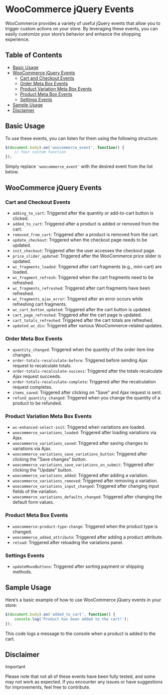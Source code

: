 
# WooCommerce jQuery Events

WooCommerce provides a variety of useful jQuery events that allow you to trigger custom actions on your store. By leveraging these events, you can easily customize your store’s behavior and enhance the shopping experience.

## Table of Contents
- [Basic Usage](#basic-usage)
- [WooCommerce jQuery Events](#woocommerce-jquery-events)
  - [Cart and Checkout Events](#cart-and-checkout-events)
  - [Order Meta Box Events](#order-meta-box-events)
  - [Product Variation Meta Box Events](#product-variation-meta-box-events)
  - [Product Meta Box Events](#product-meta-box-events)
  - [Settings Events](#settings-events)
- [Sample Usage](#sample-usage)
- [Disclaimer](#disclaimer)

## Basic Usage

To use these events, you can listen for them using the following structure:

```javascript
$(document.body).on('woocommerce_event', function() {
    // Your custom function
});
```

Simply replace `'woocommerce_event'` with the desired event from the list below.

## WooCommerce jQuery Events

### Cart and Checkout Events

- `adding_to_cart`: Triggered after the quantity or add-to-cart button is clicked.
- `added_to_cart`: Triggered after a product is added or removed from the cart.
- `removed_from_cart`: Triggered after a product is removed from the cart.
- `update_checkout`: Triggered when the checkout page needs to be updated.
- `init_checkout`: Triggered after the user accesses the checkout page.
- `price_slider_updated`: Triggered after the WooCommerce price slider is updated.
- `wc_fragments_loaded`: Triggered after cart fragments (e.g., mini-cart) are loaded.
- `wc_fragment_refresh`: Triggered when the cart fragments need to be refreshed.
- `wc_fragments_refreshed`: Triggered after cart fragments have been refreshed.
- `wc_fragments_ajax_error`: Triggered after an error occurs while refreshing cart fragments.
- `wc_cart_button_updated`: Triggered after the cart button is updated.
- `cart_page_refreshed`: Triggered after the cart page is updated.
- `cart_totals_refreshed`: Triggered after the cart totals are refreshed.
- `updated_wc_div`: Triggered after various WooCommerce-related updates.

### Order Meta Box Events

- `quantity_changed`: Triggered when the quantity of the order item line changes.
- `order-totals-recalculate-before`: Triggered before sending Ajax request to recalculate totals.
- `order-totals-recalculate-success`: Triggered after the totals recalculate Ajax request succeeds.
- `order-totals-recalculate-complete`: Triggered after the recalculation request completes.
- `items_saved`: Triggered after clicking on "Save" and Ajax request is sent.
- `refund_quantity_changed`: Triggered when you change the quantity of a product to be refunded.

### Product Variation Meta Box Events

- `wc-enhanced-select-init`: Triggered when variations are loaded.
- `woocommerce_variations_loaded`: Triggered after loading variations via Ajax.
- `woocommerce_variations_saved`: Triggered after saving changes to variations via Ajax.
- `woocommerce_variations_save_variations_button`: Triggered after clicking the "Save changes" button.
- `woocommerce_variations_save_variations_on_submit`: Triggered after clicking the "Update" button.
- `woocommerce_variations_added`: Triggered after adding a variation.
- `woocommerce_variations_removed`: Triggered after removing a variation.
- `woocommerce_variations_input_changed`: Triggered after changing input fields of the variation.
- `woocommerce_variations_defaults_changed`: Triggered after changing the default form values.

### Product Meta Box Events

- `woocommerce-product-type-change`: Triggered when the product type is changed.
- `woocommerce_added_attribute`: Triggered after adding a product attribute.
- `reload`: Triggered after reloading the variations panel.

### Settings Events

- `updateMoveButtons`: Triggered after sorting payment or shipping methods.

## Sample Usage

Here’s a basic example of how to use WooCommerce jQuery events in your store:

```javascript
$(document.body).on('added_to_cart', function() {
    console.log('Product has been added to the cart!');
});
```

This code logs a message to the console when a product is added to the cart.

## Disclaimer

> [!IMPORTANT]
> Please note that not all of these events have been fully tested, and some may not work as expected. If you encounter any issues or have suggestions for improvements, feel free to contribute.

